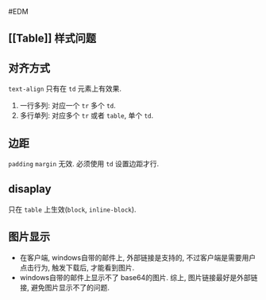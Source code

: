 #EDM
## [[Table]] 样式问题
## 对齐方式
`text-align` 只有在 `td` 元素上有效果.
1. 一行多列: 对应一个 `tr` 多个 `td`.
2. 多行单列: 对应多个 `tr` 或者 `table`, 单个 `td`.
## 边距
`padding` `margin` 无效. 必须使用 `td` 设置边距才行. 
## disaplay
只在 `table` 上生效(`block`, `inline-block`).
## 图片显示
+ 在客户端, windows自带的邮件上, 外部链接是支持的, 不过客户端是需要用户点击行为, 触发下载后, 才能看到图片. 
+ windows自带的邮件上显示不了 base64的图片. 
综上, 图片链接最好是外部链接, 避免图片显示不了的问题. 
